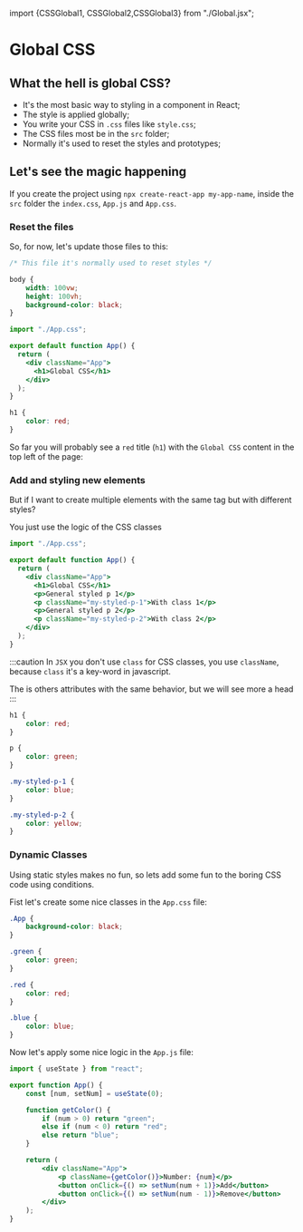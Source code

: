 import {CSSGlobal1, CSSGlobal2,CSSGlobal3} from "./Global.jsx";

# Global CSS

## What the hell is global CSS?

- It's the most basic way to styling in a component in React;
- The style is applied globally;
- You write your CSS in `.css` files like `style.css`;
- The CSS files most be in the `src` folder;
- Normally it's used to reset the styles and prototypes;

## Let's see the magic happening

If you create the project using `npx create-react-app my-app-name`, inside the `src` folder the `index.css`, `App.js` and `App.css`.

### Reset the files

So, for now, let's update those files to this:

```css title="index.css" showLineNumbers
/* This file it's normally used to reset styles */

body {
	width: 100vw;
	height: 100vh;
	background-color: black;
}
```

```jsx title="App.js" showLineNumbers
import "./App.css";

export default function App() {
  return (
    <div className="App">
      <h1>Global CSS</h1>
    </div>
  );
}
```

```css title="App.css" showLineNumbers
h1 {
	color: red;
}
```

So far you will probably see a `red` title (`h1`) with the `Global CSS` content in the top left of the page:

<CSSGlobal1 />

### Add and styling new elements

But if I want to create multiple elements with the same tag but with different styles?

You just use the logic of the CSS classes

```jsx title="App.js" showLineNumbers {7-10}
import "./App.css";

export default function App() {
  return (
    <div className="App">
      <h1>Global CSS</h1>
	  <p>General styled p 1</p>
	  <p className="my-styled-p-1">With class 1</p>
	  <p>General styled p 2</p>
	  <p className="my-styled-p-2">With class 2</p>
    </div>
  );
}
```

:::caution
In `JSX` you don't use `class` for CSS classes, you use `className`, because `class` it's a key-word in javascript.

The is others attributes with the same behavior, but we will see more a head
:::

```css title="App.css" showLineNumbers {5-15}
h1 {
	color: red;
}

p {
	color: green;
}

.my-styled-p-1 {
	color: blue;
}

.my-styled-p-2 {
	color: yellow;
}
```
<CSSGlobal2 />

### Dynamic Classes

Using static styles makes no fun, so lets add some fun to the boring CSS code using conditions.

Fist let's create some nice classes in the `App.css` file:

```css title="App.css" showLineNumbers
.App {
	background-color: black;
}

.green {
	color: green;
}

.red {
	color: red;
}

.blue {
	color: blue;
}
```

Now let's apply some nice logic in the `App.js` file:

```jsx title="App.js" showLineNumbers
import { useState } from "react";

export function App() {
	const [num, setNum] = useState(0);

	function getColor() {
		if (num > 0) return "green";
		else if (num < 0) return "red";
		else return "blue";
	}

	return (
		<div className="App">
			<p className={getColor()}>Number: {num}</p>
			<button onClick={() => setNum(num + 1)}>Add</button>
			<button onClick={() => setNum(num - 1)}>Remove</button>
		</div>
	);
}
```

<CSSGlobal3 />
